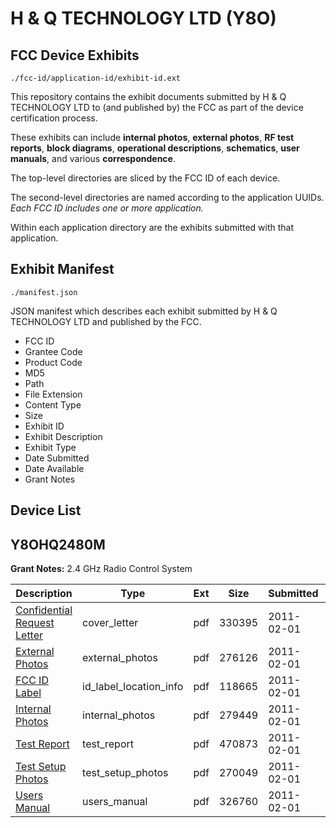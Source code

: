 # H & Q TECHNOLOGY LTD (Y8O)
## FCC Device Exhibits

```
./fcc-id/application-id/exhibit-id.ext
```

This repository contains the exhibit documents submitted by H & Q TECHNOLOGY LTD to (and published by) the FCC as part of the device certification process.

These exhibits can include **internal photos**, **external photos**, **RF test reports**, **block diagrams**, **operational descriptions**, **schematics**, **user manuals**, and various **correspondence**.

The top-level directories are sliced by the FCC ID of each device.

The second-level directories are named according to the application UUIDs. *Each FCC ID includes one or more application.*

Within each application directory are the exhibits submitted with that application. 

## Exhibit Manifest

```
./manifest.json
```

JSON manifest which describes each exhibit submitted by H & Q TECHNOLOGY LTD and published by the FCC.

- FCC ID
- Grantee Code
- Product Code
- MD5
- Path
- File Extension
- Content Type
- Size
- Exhibit ID
- Exhibit Description
- Exhibit Type
- Date Submitted
- Date Available
- Grant Notes

## Device List
## Y8OHQ2480M
**Grant Notes:** 2.4 GHz Radio Control System

| Description | Type | Ext | Size | Submitted | Available |
| ----------- | ---- | --- | ---- | --------- | --------- |
| [Confidential Request Letter](Y8OHQ2480M/d962e798e930b4fafc71944c1d4ba31f/1412506.pdf) | cover_letter | pdf | 330395 | 2011-02-01 | 2011-02-01 |
| [External Photos](Y8OHQ2480M/d962e798e930b4fafc71944c1d4ba31f/1412507.pdf) | external_photos | pdf | 276126 | 2011-02-01 | 2011-02-01 |
| [FCC ID Label](Y8OHQ2480M/d962e798e930b4fafc71944c1d4ba31f/1412508.pdf) | id_label_location_info | pdf | 118665 | 2011-02-01 | 2011-02-01 |
| [Internal Photos](Y8OHQ2480M/d962e798e930b4fafc71944c1d4ba31f/1412509.pdf) | internal_photos | pdf | 279449 | 2011-02-01 | 2011-02-01 |
| [Test Report](Y8OHQ2480M/d962e798e930b4fafc71944c1d4ba31f/1412513.pdf) | test_report | pdf | 470873 | 2011-02-01 | 2011-02-01 |
| [Test Setup Photos](Y8OHQ2480M/d962e798e930b4fafc71944c1d4ba31f/1412512.pdf) | test_setup_photos | pdf | 270049 | 2011-02-01 | 2011-02-01 |
| [Users Manual](Y8OHQ2480M/d962e798e930b4fafc71944c1d4ba31f/1412514.pdf) | users_manual | pdf | 326760 | 2011-02-01 | 2011-02-01 |
